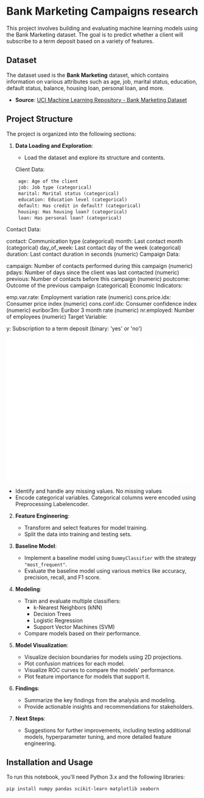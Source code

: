 ﻿
# Bank Marketing Campaigns research

This project involves building and evaluating machine learning models using the Bank Marketing dataset. The goal is to predict whether a client will subscribe to a term deposit based on a variety of features.

## Dataset

The dataset used is the **Bank Marketing** dataset, which contains information on various attributes such as age, job, marital status, education, default status, balance, housing loan, personal loan, and more.

- **Source**: [UCI Machine Learning Repository - Bank Marketing Dataset](https://archive.ics.uci.edu/ml/datasets/Bank+Marketing)

## Project Structure

The project is organized into the following sections:

1. **Data Loading and Exploration**:
    - Load the dataset and explore its structure and contents.
      
  	Client Data:

		age: Age of the client
		job: Job type (categorical)
		marital: Marital status (categorical)
		education: Education level (categorical)
		default: Has credit in default? (categorical)
		housing: Has housing loan? (categorical)
		loan: Has personal loan? (categorical)
Contact Data:

contact: Communication type (categorical)
month: Last contact month (categorical)
day_of_week: Last contact day of the week (categorical)
duration: Last contact duration in seconds (numeric)
Campaign Data:

campaign: Number of contacts performed during this campaign (numeric)
pdays: Number of days since the client was last contacted (numeric)
previous: Number of contacts before this campaign (numeric)
poutcome: Outcome of the previous campaign (categorical)
Economic Indicators:

emp.var.rate: Employment variation rate (numeric)
cons.price.idx: Consumer price index (numeric)
cons.conf.idx: Consumer confidence index (numeric)
euribor3m: Euribor 3 month rate (numeric)
nr.employed: Number of employees (numeric)
Target Variable:

y: Subscription to a term deposit (binary: 'yes' or 'no')

  ![Data Exploration](visuals/1_hist_plot.png)
  
- Identify and handle any missing values.
		      No missing values
- Encode categorical variables.
		      Categorical columns were encoded using Preprocessing Labelencoder.

2. **Feature Engineering**:
    - Transform and select features for model training.
    - Split the data into training and testing sets.

3. **Baseline Model**:
    - Implement a baseline model using `DummyClassifier` with the strategy `"most_frequent"`.
    - Evaluate the baseline model using various metrics like accuracy, precision, recall, and F1 score.

4. **Modeling**:
    - Train and evaluate multiple classifiers:
        - k-Nearest Neighbors (kNN)
        - Decision Trees
        - Logistic Regression
        - Support Vector Machines (SVM)
    - Compare models based on their performance.

5. **Model Visualization**:
    - Visualize decision boundaries for models using 2D projections.
    - Plot confusion matrices for each model.
    - Visualize ROC curves to compare the models' performance.
    - Plot feature importance for models that support it.

6. **Findings**:
    - Summarize the key findings from the analysis and modeling.
    - Provide actionable insights and recommendations for stakeholders.

7. **Next Steps**:
    - Suggestions for further improvements, including testing additional models, hyperparameter tuning, and more detailed feature engineering.

## Installation and Usage

To run this notebook, you'll need Python 3.x and the following libraries:

```bash
pip install numpy pandas scikit-learn matplotlib seaborn

